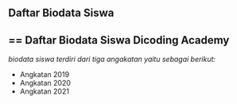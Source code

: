 ## Daftar Biodata Siswa
==
Daftar Biodata Siswa Dicoding Academy
--
*biodata siswa terdiri dari tiga angakatan yaitu sebagai berikut:*
- Angkatan 2019
- Angkatan 2020
- Angkatan 2021
